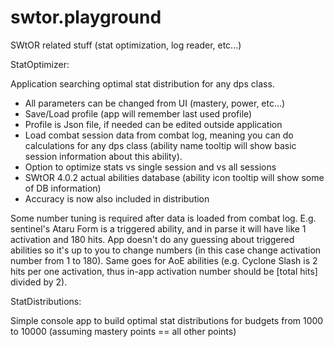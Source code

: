 # swtor.playground
SWtOR related stuff (stat optimization, log reader, etc...)

StatOptimizer:

Application searching optimal stat distribution for any dps class.

- All parameters can be changed from UI (mastery, power, etc...)
- Save/Load profile (app will remember last used profile)
- Profile is Json file, if needed can be edited outside application
- Load combat session data from combat log, meaning you can do calculations for any dps class (ability name tooltip will show basic session information about this ability).
- Option to optimize stats vs single session and vs all sessions
- SWtOR 4.0.2 actual abilities database (ability icon tooltip will show some of DB information)
- Accuracy is now also included in distribution

Some number tuning is required after data is loaded from combat log. E.g. sentinel's Ataru Form is a triggered ability, and in parse it will have like 1 activation and 180 hits. App doesn't do any guessing about triggered abilities so it's up to you to change numbers (in this case change activation number from 1 to 180). Same goes for AoE abilities (e.g. Cyclone Slash is 2 hits per one activation, thus in-app activation number should be [total hits] divided by 2).



StatDistributions:

Simple console app to build optimal stat distributions for budgets from 1000 to 10000 (assuming mastery points == all other points)